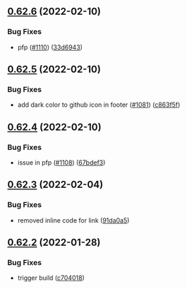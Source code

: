 ## [0.62.6](https://github.com/EddieHubCommunity/LinkFree/compare/v0.62.5...v0.62.6) (2022-02-10)


### Bug Fixes

* pfp ([#1110](https://github.com/EddieHubCommunity/LinkFree/issues/1110)) ([33d6943](https://github.com/EddieHubCommunity/LinkFree/commit/33d6943f8b07b0fcb9f5d716e2a4ec6766bb8180))



## [0.62.5](https://github.com/EddieHubCommunity/LinkFree/compare/v0.62.4...v0.62.5) (2022-02-10)


### Bug Fixes

* add dark color to github icon in footer ([#1081](https://github.com/EddieHubCommunity/LinkFree/issues/1081)) ([c863f5f](https://github.com/EddieHubCommunity/LinkFree/commit/c863f5f4352cc8f0c2fb16ca80ea708083b4f72d))



## [0.62.4](https://github.com/EddieHubCommunity/LinkFree/compare/v0.62.3...v0.62.4) (2022-02-10)


### Bug Fixes

* issue in pfp ([#1108](https://github.com/EddieHubCommunity/LinkFree/issues/1108)) ([67bdef3](https://github.com/EddieHubCommunity/LinkFree/commit/67bdef3fdad4b1850f5efb4e71b9b54819a3e3ff))



## [0.62.3](https://github.com/EddieHubCommunity/LinkFree/compare/v0.62.2...v0.62.3) (2022-02-04)


### Bug Fixes

* removed inline code for link ([91da0a5](https://github.com/EddieHubCommunity/LinkFree/commit/91da0a56450b8f6f30dfe7b8e388ef50ebd57cf2))



## [0.62.2](https://github.com/EddieHubCommunity/LinkFree/compare/v0.62.1...v0.62.2) (2022-01-28)


### Bug Fixes

* trigger build ([c704018](https://github.com/EddieHubCommunity/LinkFree/commit/c7040185b14c83bac11427b6d0e6ae373e9afb45))




